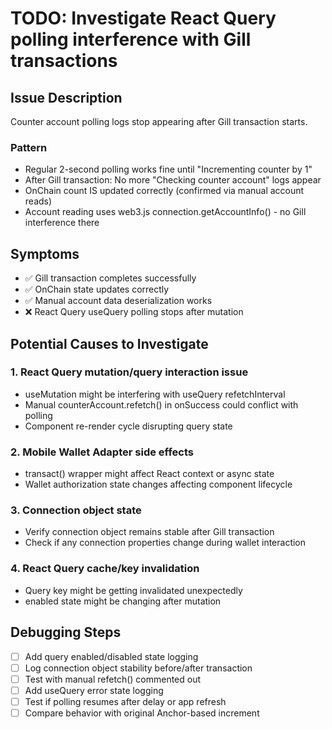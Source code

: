 # TODO: Investigate React Query polling interference with Gill transactions

## Issue Description

Counter account polling logs stop appearing after Gill transaction starts.

### Pattern
- Regular 2-second polling works fine until "Incrementing counter by 1" 
- After Gill transaction: No more "Checking counter account" logs appear
- OnChain count IS updated correctly (confirmed via manual account reads)
- Account reading uses web3.js connection.getAccountInfo() - no Gill interference there

## Symptoms

- ✅ Gill transaction completes successfully 
- ✅ OnChain state updates correctly
- ✅ Manual account data deserialization works
- ❌ React Query useQuery polling stops after mutation

## Potential Causes to Investigate

### 1. React Query mutation/query interaction issue
- useMutation might be interfering with useQuery refetchInterval
- Manual counterAccount.refetch() in onSuccess could conflict with polling
- Component re-render cycle disrupting query state

### 2. Mobile Wallet Adapter side effects
- transact() wrapper might affect React context or async state
- Wallet authorization state changes affecting component lifecycle

### 3. Connection object state
- Verify connection object remains stable after Gill transaction
- Check if any connection properties change during wallet interaction

### 4. React Query cache/key invalidation
- Query key might be getting invalidated unexpectedly
- enabled state might be changing after mutation

## Debugging Steps

- [ ] Add query enabled/disabled state logging
- [ ] Log connection object stability before/after transaction
- [ ] Test with manual refetch() commented out
- [ ] Add useQuery error state logging
- [ ] Test if polling resumes after delay or app refresh
- [ ] Compare behavior with original Anchor-based increment